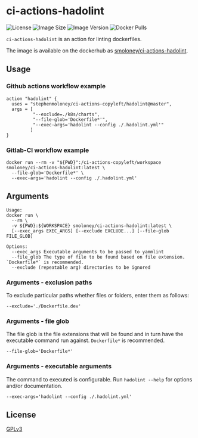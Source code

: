 # ci-actions-hadolint
![License](https://img.shields.io/github/license/stephenmoloney/ci-actions-copyleft.svg?style=flat-square)
![Image Size](https://images.microbadger.com/badges/image/smoloney/ci-actions-hadolint.svg)
![Image Version](https://images.microbadger.com/badges/version/smoloney/ci-actions-hadolint.svg)
![Docker Pulls](https://img.shields.io/docker/pulls/smoloney/ci-actions-hadolint.svg?style=flat)

`ci-actions-hadolint` is an action for linting dockerfiles.

The image is available on the dockerhub as 
[smoloney/ci-actions-hadolint](https://hub.docker.com/r/smoloney/ci-actions-hadolint).

## Usage

### Github actions workflow example

```text
action "hadolint" {
  uses = "stephenmoloney/ci-actions-copyleft/hadolint@master",
  args = [
          "--exclude=./k8s/charts",
          "--file-glob='Dockerfile*'",
          "--exec-args='hadolint --config ./.hadolint.yml'"
         ]
}
```

### Gitlab-CI workflow example

```shell
docker run --rm -v "${PWD}":/ci-actions-copyleft/workspace smoloney/ci-actions-hadolint:latest \
  --file-glob='Dockerfile*' \
  --exec-args='hadolint --config ./.hadolint.yml'
```

## Arguments

```text
Usage:
docker run \
  --rm \
  -v ${PWD}:${WORKSPACE} smoloney/ci-actions-hadolint:latest \
  [--exec_args EXEC_ARGS] [--exclude EXCLUDE...] [--file-glob FILE_GLOB]

Options:
  --exec_args Executable arguments to be passed to yammlint
  --file_glob The type of file to be found based on file extension. `Dockerfile*` is recommended.
  --exclude (repeatable arg) directories to be ignored
```

### Arguments - exclusion paths

To exclude particular paths whether files or folders, enter them as follows:

```shell
--exclude='./Dockerfile.dev'
```

### Arguments - file glob

The file glob is the file extensions that will be found and in turn have 
the executable command run against. `Dockerfile*` is recommended.

```shell
--file-glob='Dockerfile*'
```

### Arguments - executable arguments

The command to executed is configurable. Run `hadolint --help` for 
options and/or documentation.

```shell
--exec-args='hadolint --config ./.hadolint.yml'
```

## License

[GPLv3](../LICENSE.txt)
